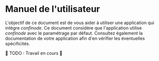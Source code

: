 # Manuel de l'utilisateur

L'objectif de ce document est de vous aider à utiliser une application qui intègre _confinode_. Ce document considère que l'application utilise _confinode_ avec le paramétrage par défaut. Consultez également la documentation de votre application afin d'en vérifier les éventuelles spécificités.

:construction: TODO : Travail en cours :construction:

